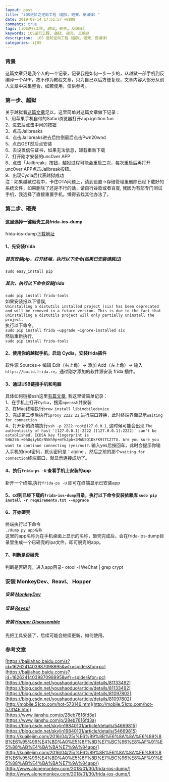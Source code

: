 ```yaml
---
layout: post
title: "iOS进阶之逆向工程（越狱、砸壳、反编译）"
date: 2019-08-14 17:51:57 +0800
comments: true
tags: [iOS逆行工程, 越狱, 砸壳, 反编译]
keywords: iOS逆行工程, 越狱, 砸壳, 反编译
description:  iOS 进阶逆向工程（越狱、砸壳、反编译）
categories: i|OS
---
```



### 背景
这篇文章只是我个人的一个记录，记录我是如何一步一步的，从越狱一部手机到反编译一个APP，故不作为教程文章，只为自己以后方便复现，文章内容大部分从别人文章中采集整合，如若使用，仅供参考。
### 第一步、越狱
关于越狱看[这篇文章](https://baijiahao.baidu.com/s?id=1626241403987098895&wfr=spider&for=pc)足以，这里简单对这篇文章做下记录：  
1、用苹果手机自带的Safari浏览器打开app.ignition.fun  
2、进去后点击中间的按钮  
3、点击Jailbreaks  
4、点击Jailbreaks进去后拉倒最后点击Pwn20wnd  
5、点击GET然后点安装  
6、去设置信任证书，如果无法信息，卸载重新下载  
7、打开刚才安装的unc0ver APP  
8、点击「Jailbreak」按钮，越狱过程可能会重启三次，每次重启后再打开unc0ver APP点击Jailbreak按钮。  
9、出现Cydia后代表越狱成功  
注：如果越狱过程中，卡住OTA问题上，请到设置->存储管理里删除已经下载好的系统文件，如果删除了还是不行的话，请自行谷歌或者百度, 我因为有部专门测试手机，我选择了直接重置手机。懒得去找其他办法了。

### 第二步、砸壳
#### 这里选择一键砸壳工具frida-ios-dump
frida-ios-dump[下载地址](https://github.com/AloneMonkey/frida-ios-dump)
<!--more-->
#### 1、先安装frida  
##### 首页安装pip，打开终端，执行以下命令(如果已安装请跳过)  
`sudo easy_install pip `  
##### 其次，执行以下命令安装frida  
`sudo pip install frida-tools`  
如果安装报以下错误,  
`Uninstalling a distutils installed project (six) has been deprecated and will be removed in a future version. This is due to the fact that uninstalling a distutils project will only partially uninstall the project.`  
执行以下命令，  
`sudo pip install frida –upgrade –ignore-installed six`  
然后重新执行,  
`sudo pip install frida-tools `

#### 2、使用你的越狱手机，启动 Cydia，安装frida插件
软件源 Sources-> 编辑 Edit（右上角）-> 添加 Add（左上角）-> 输入 `https://build.frida.re`，通过刚才添加的软件源安装 frida 插件。
#### 3、通过USB链接手机和电脑
具体如何链接ssh这里[有篇文章](https://blog.csdn.net/youshaoduo/article/details/81097802), 我这里做简单记录：  
1、在手机上打开`Cydia`，搜索`openssh`并安装  
2、在Mac终端执行`brew install libimobiledevice`  
3、完成第二步后执行`iproxy 2222 22`,进行端口转换，此时终端界面显示`waiting for connection`  
4、打开新的终端执行`ssh -p 2222 root@127.0.0.1`, 这时候可能会出现   `The authenticity of host '[127.0.0.1]:2222 ([127.0.0.1]:2222)' can't be established.
ECDSA key fingerprint is SHA256:+0hOqiykO/N5kh9p+mYk2pb+2MAb5Q1DkFK9tTCZ7TU.
Are you sure you want to continue connecting (yes/no)?`. 
输入yes后按回车，此时会提示你输入手机的root密码，默认密码是：alpine  ，然后之前的那个`waiting for connection`终端窗口，就显示连接成功了。
#### 4、执行`frida-ps -U` 查看手机上安装的app
新开一个终端,执行`frida-ps -U` 即可在终端显示已安装app
#### 5、cd到已经下载的`frida-ios-dump`目录，执行以下命令安装依赖库  `sudo pip install -r requirements.txt --upgrade`  
#### 6、开始砸壳
终端执行以下命令  
`./dump.py app名称`  
这里的app名称为在手机桌面上显示的名称，砸壳完成后，会在frida-ios-dump目录里生成一个已砸壳的ipa文件，即可脱壳的app。
#### 7、判断是否砸壳
判断是否砸壳，进入app目录- otool -l WeChat  | grep crypt


### 安装 MonkeyDev、Reavl、 Hopper
##### 安装 [MonkeyDev](https://github.com/AloneMonkey/MonkeyDev/wiki/%E5%AE%89%E8%A3%85)  
##### 安装 [Reveal](https://www.jianshu.com/p/51c539f61ab0)  
##### 安装 [Hopper Disassemble](https://download.csdn.net/download/arr0813/10600870)
先把工具安装了，后续可能会继续更新，如何使用。

### 参考文章
[https://baijiahao.baidu.com/s?id=1626241403987098895&wfr=spider&for=pc](https://baijiahao.baidu.com/s?id=1626241403987098895&wfr=spider&for=pc)  
[https://blog.csdn.net/youshaoduo/article/details/81133492](https://blog.csdn.net/youshaoduo/article/details/81133492)  
[https://blog.csdn.net/youshaoduo/article/details/81097802](https://blog.csdn.net/youshaoduo/article/details/81097802)  
[http://mobile.51cto.com/hot-573146.htm](http://mobile.51cto.com/hot-573146.htm)  
[https://www.jianshu.com/p/28eb7616fd3a](https://www.jianshu.com/p/28eb7616fd3a)  
[https://blog.csdn.net/skylin19840101/article/details/54669815](https://blog.csdn.net/skylin19840101/article/details/54669815)  
[http://kuailejim.com/2016/04/25/%E6%89%8B%E6%8A%8A%E6%89%8B%E6%95%99%E4%BD%A0%E5%8F%8D%E7%BC%96%E8%AF%91%E5%88%AB%E4%BA%BA%E7%9A%84app/](http://kuailejim.com/2016/04/25/%E6%89%8B%E6%8A%8A%E6%89%8B%E6%95%99%E4%BD%A0%E5%8F%8D%E7%BC%96%E8%AF%91%E5%88%AB%E4%BA%BA%E7%9A%84app/)  
[http://www.alonemonkey.com/2018/01/30/frida-ios-dump/](http://www.alonemonkey.com/2018/01/30/frida-ios-dump/)